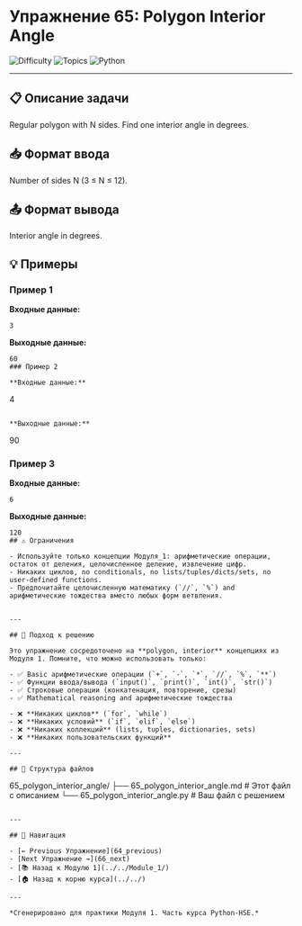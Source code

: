 # Упражнение 65: Polygon Interior Angle

![Difficulty](https://img.shields.io/badge/Difficulty-Module%201-green)
![Topics](https://img.shields.io/badge/Topics-polygon%2C%20interior-blue)
![Python](https://img.shields.io/badge/Python-Module%201%20Concepts-yellow)

---

## 📋 Описание задачи

Regular polygon with N sides. Find one interior angle in degrees.
## 📥 Формат ввода

Number of sides N (3 ≤ N ≤ 12).
## 📤 Формат вывода

Interior angle in degrees.
## 💡 Примеры

### Пример 1

**Входные данные:**
```
3
```

**Выходные данные:**
```
60
### Пример 2

**Входные данные:**
```
4
```

**Выходные данные:**
```
90
### Пример 3

**Входные данные:**
```
6
```

**Выходные данные:**
```
120
## ⚠️ Ограничения

- Используйте только концепции Модуля_1: арифметические операции, остаток от деления, целочисленное деление, извлечение цифр.
- Никаких циклов, no conditionals, no lists/tuples/dicts/sets, no user-defined functions.
- Предпочитайте целочисленную математику (`//`, `%`) and арифметические тождества вместо любых форм ветвления.


---

## 🎯 Подход к решению

Это упражнение сосредоточено на **polygon, interior** концепциях из Модуля 1. Помните, что можно использовать только:

- ✅ Basic арифметические операции (`+`, `-`, `*`, `//`, `%`, `**`)
- ✅ Функции ввода/вывода (`input()`, `print()`, `int()`, `str()`)
- ✅ Строковые операции (конкатенация, повторение, срезы)
- ✅ Mathematical reasoning and арифметические тождества

- ❌ **Никаких циклов** (`for`, `while`)
- ❌ **Никаких условий** (`if`, `elif`, `else`)
- ❌ **Никаких коллекций** (lists, tuples, dictionaries, sets)
- ❌ **Никаких пользовательских функций**

---

## 📁 Структура файлов
```
65_polygon_interior_angle/
├── 65_polygon_interior_angle.md     # Этот файл с описанием
└── 65_polygon_interior_angle.py     # Ваш файл с решением
```

---

## 🔗 Навигация

- [← Previous Упражнение](64_previous) 
- [Next Упражнение →](66_next)
- [📚 Назад к Модулю 1](../../Module_1/)
- [🏠 Назад к корню курса](../../)

---

*Сгенерировано для практики Модуля 1. Часть курса Python-HSE.*
